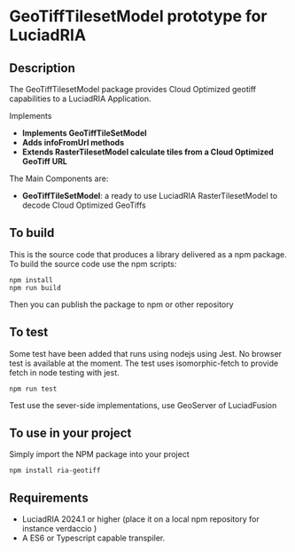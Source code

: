 # GeoTiffTilesetModel prototype for LuciadRIA 

## Description
The GeoTiffTilesetModel package provides Cloud Optimized geotiff  capabilities to a LuciadRIA Application.

Implements
* __Implements GeoTiffTileSetModel__
* __Adds infoFromUrl methods__ 
* __Extends RasterTilesetModel calculate tiles from a Cloud Optimized GeoTiff URL__

The Main Components are:

* __GeoTiffTileSetModel__: a ready to use LuciadRIA RasterTilesetModel to decode Cloud Optimized GeoTiffs


## To build
This is the source code that produces a library delivered as a npm package. 
To build the source code use the npm scripts:
```
npm install
npm run build
```
Then you can publish the package to npm or other repository

## To test
Some test have been added that runs using nodejs using Jest. No browser test is available at the moment.
The test uses isomorphic-fetch to provide fetch in node testing with jest.
```
npm run test
```
Test use the sever-side implementations, use GeoServer of LuciadFusion 


## To use in your project

Simply import the NPM package into your project

```
npm install ria-geotiff
``` 


## Requirements
* LuciadRIA 2024.1 or higher (place it on a local npm repository for instance verdaccio )
* A ES6 or Typescript capable transpiler. 
